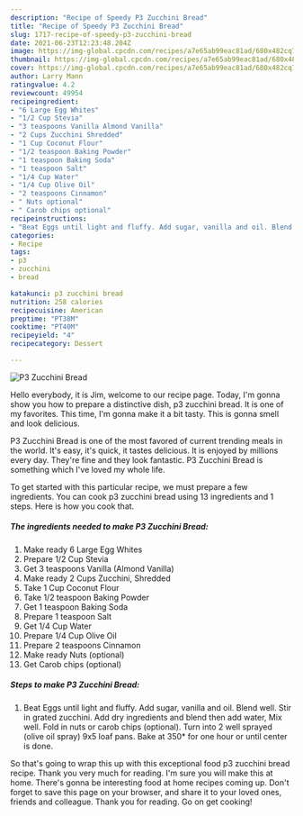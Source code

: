 ```yaml
---
description: "Recipe of Speedy P3 Zucchini Bread"
title: "Recipe of Speedy P3 Zucchini Bread"
slug: 1717-recipe-of-speedy-p3-zucchini-bread
date: 2021-06-23T12:23:48.204Z
image: https://img-global.cpcdn.com/recipes/a7e65ab99eac81ad/680x482cq70/p3-zucchini-bread-recipe-main-photo.jpg
thumbnail: https://img-global.cpcdn.com/recipes/a7e65ab99eac81ad/680x482cq70/p3-zucchini-bread-recipe-main-photo.jpg
cover: https://img-global.cpcdn.com/recipes/a7e65ab99eac81ad/680x482cq70/p3-zucchini-bread-recipe-main-photo.jpg
author: Larry Mann
ratingvalue: 4.2
reviewcount: 49954
recipeingredient:
- "6 Large Egg Whites"
- "1/2 Cup Stevia"
- "3 teaspoons Vanilla Almond Vanilla"
- "2 Cups Zucchini Shredded"
- "1 Cup Coconut Flour"
- "1/2 teaspoon Baking Powder"
- "1 teaspoon Baking Soda"
- "1 teaspoon Salt"
- "1/4 Cup Water"
- "1/4 Cup Olive Oil"
- "2 teaspoons Cinnamon"
- " Nuts optional"
- " Carob chips optional"
recipeinstructions:
- "Beat Eggs until light and fluffy. Add sugar, vanilla and oil. Blend well. Stir in grated zucchini. Add dry ingredients and blend then add water, Mix well. Fold in nuts or carob chips (optional). Turn into 2 well sprayed (olive oil spray) 9x5 loaf pans. Bake at 350* for one hour or until center is done."
categories:
- Recipe
tags:
- p3
- zucchini
- bread

katakunci: p3 zucchini bread 
nutrition: 258 calories
recipecuisine: American
preptime: "PT38M"
cooktime: "PT40M"
recipeyield: "4"
recipecategory: Dessert

---
```



![P3 Zucchini Bread](https://img-global.cpcdn.com/recipes/a7e65ab99eac81ad/680x482cq70/p3-zucchini-bread-recipe-main-photo.jpg)

Hello everybody, it is Jim, welcome to our recipe page. Today, I'm gonna show you how to prepare a distinctive dish, p3 zucchini bread. It is one of my favorites. This time, I'm gonna make it a bit tasty. This is gonna smell and look delicious.



P3 Zucchini Bread is one of the most favored of current trending meals in the world. It's easy, it's quick, it tastes delicious. It is enjoyed by millions every day. They're fine and they look fantastic. P3 Zucchini Bread is something which I've loved my whole life.


To get started with this particular recipe, we must prepare a few ingredients. You can cook p3 zucchini bread using 13 ingredients and 1 steps. Here is how you cook that.

<!--inarticleads1-->

##### The ingredients needed to make P3 Zucchini Bread:

1. Make ready 6 Large Egg Whites
1. Prepare 1/2 Cup Stevia
1. Get 3 teaspoons Vanilla (Almond Vanilla)
1. Make ready 2 Cups Zucchini, Shredded
1. Take 1 Cup Coconut Flour
1. Take 1/2 teaspoon Baking Powder
1. Get 1 teaspoon Baking Soda
1. Prepare 1 teaspoon Salt
1. Get 1/4 Cup Water
1. Prepare 1/4 Cup Olive Oil
1. Prepare 2 teaspoons Cinnamon
1. Make ready  Nuts (optional)
1. Get  Carob chips (optional)




<!--inarticleads2-->

##### Steps to make P3 Zucchini Bread:

1. Beat Eggs until light and fluffy. Add sugar, vanilla and oil. Blend well. Stir in grated zucchini. Add dry ingredients and blend then add water, Mix well. Fold in nuts or carob chips (optional). Turn into 2 well sprayed (olive oil spray) 9x5 loaf pans. Bake at 350* for one hour or until center is done.




So that's going to wrap this up with this exceptional food p3 zucchini bread recipe. Thank you very much for reading. I'm sure you will make this at home. There's gonna be interesting food at home recipes coming up. Don't forget to save this page on your browser, and share it to your loved ones, friends and colleague. Thank you for reading. Go on get cooking!
